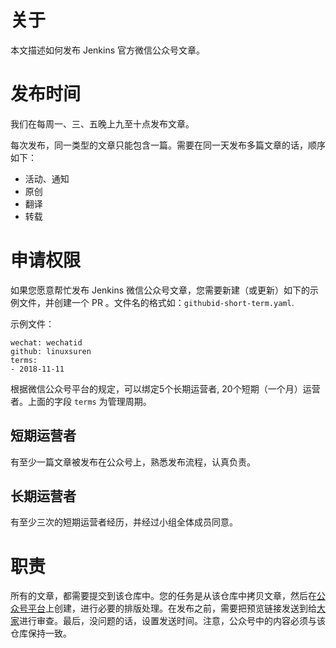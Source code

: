 # 关于

本文描述如何发布 Jenkins 官方微信公众号文章。

# 发布时间

我们在每周一、三、五晚上九至十点发布文章。

每次发布，同一类型的文章只能包含一篇。需要在同一天发布多篇文章的话，顺序如下：

* 活动、通知
* 原创
* 翻译
* 转载

# 申请权限

如果您愿意帮忙发布 Jenkins 微信公众号文章，您需要新建（或更新）如下的示例文件，并创建一个 PR 。文件名的格式如：`githubid-short-term.yaml`.

示例文件：
```
wechat: wechatid
github: linuxsuren
terms:
- 2018-11-11
```

根据微信公众号平台的规定，可以绑定5个长期运营者, 20个短期（一个月）运营者。上面的字段 `terms` 为管理周期。

## 短期运营者

有至少一篇文章被发布在公众号上，熟悉发布流程，认真负责。

## 长期运营者

有至少三次的短期运营者经历，并经过小组全体成员同意。

# 职责

所有的文章，都需要提交到该仓库中。您的任务是从该仓库中拷贝文章，然后在[公众号平台](https://mp.weixin.qq.com)上创建，进行必要的排版处理。在发布之前，需要把预览链接发送到给[大家](https://gitter.im/jenkinsci/chinese-localization-sig)进行审查。最后，没问题的话，设置发送时间。注意，公众号中的内容必须与该仓库保持一致。

